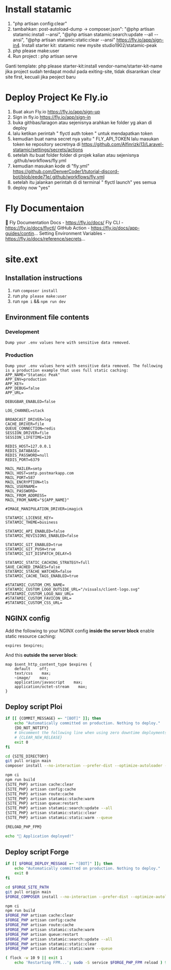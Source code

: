 # Install statamic
1. "php artisan config:clear"
2. tambahkan: post-autoload-dump -> composer.json":
  "@php artisan statamic:install --ansi", 
        "@php artisan statamic:search:update --all --ansi",
        "@php artisan statamic:static:clear --ansi"
https://fly.io/app/sign-in4. Install starter kit: statamic new mysite studio1902/statamic-peak
5. php please make:user
6. Run project : php artisan serve


Ganti template: php please starter-kit:install vendor-name/starter-kit-name
jika project sudah terdapat modul pada exiting-site, tidak disarankan clear site first,
kecuali jika peoject baru

# Deploy Project Ke Fly.io
1. Buat akun Fly.io https://fly.io/app/sign-up
2. Sign in fly.io https://fly.io/app/sign-in
3. buka githbas/laragon atau sejenisnya arahkan ke folder yg akan di deploy
4. lalu ketikan perintah " flyctl auth token " untuk mendapatkan token
5. kemudian buat nama secret nya yaitu " FLY_API_TOKEN lalu masukan token ke repository secretnya di https://github.com/Alfinrizki13/Laravel-statamic/settings/secrets/actions
6. setelah itu buat folder folder di projek kalian atau sejenisnya .github/workflows/fly.yml
7. kemudian masukan kode di "fly.yml" https://github.com/DenverCoder1/tutorial-discord-bot/blob/eede71e/.github/workflows/fly.yml
8. setelah itu jalankan perintah di di terminal " flyctl launch" yes semua
9. deploy now "yes"

# Fly Documentaion
📜 Fly Documentation
Docs - https://fly.io/docs/
Fly CLI - https://fly.io/docs/flyctl/
GitHub Action - https://fly.io/docs/app-guides/contin...
Setting Environment Variables - https://fly.io/docs/reference/secrets...

# site.ext


## Installation instructions

1. run `composer install`
2. run `php please make:user`
3. run `npm i` && `npm run dev`

## Environment file contents

### Development

```env
Dump your .env values here with sensitive data removed.
```

### Production

```env
Dump your .env values here with sensitive data removed. The following is a production example that uses full static caching:
APP_NAME="Statamic Peak"
APP_ENV=production
APP_KEY=
APP_DEBUG=false
APP_URL=

DEBUGBAR_ENABLED=false

LOG_CHANNEL=stack

BROADCAST_DRIVER=log
CACHE_DRIVER=file
QUEUE_CONNECTION=redis
SESSION_DRIVER=file
SESSION_LIFETIME=120

REDIS_HOST=127.0.0.1
REDIS_DATABASE=
REDIS_PASSWORD=null
REDIS_PORT=6379

MAIL_MAILER=smtp
MAIL_HOST=smtp.postmarkapp.com
MAIL_PORT=587
MAIL_ENCRYPTION=tls
MAIL_USERNAME=
MAIL_PASSWORD=
MAIL_FROM_ADDRESS=
MAIL_FROM_NAME="${APP_NAME}"

#IMAGE_MANIPULATION_DRIVER=imagick

STATAMIC_LICENSE_KEY=
STATAMIC_THEME=business

STATAMIC_API_ENABLED=false
STATAMIC_REVISIONS_ENABLED=false

STATAMIC_GIT_ENABLED=true
STATAMIC_GIT_PUSH=true
STATAMIC_GIT_DISPATCH_DELAY=5

STATAMIC_STATIC_CACHING_STRATEGY=full
SAVE_CACHED_IMAGES=false
STATAMIC_STACHE_WATCHER=false
STATAMIC_CACHE_TAGS_ENABLED=true

#STATAMIC_CUSTOM_CMS_NAME=
STATAMIC_CUSTOM_LOGO_OUTSIDE_URL="/visuals/client-logo.svg"
#STATAMIC_CUSTOM_LOGO_NAV_URL=
#STATAMIC_CUSTOM_FAVICON_URL=
#STATAMIC_CUSTOM_CSS_URL=
```

## NGINX config

Add the following to your NGINX config __inside the server block__ enable static resource caching:
```
expires $expires;
```

And this __outside the server block__:
```
map $sent_http_content_type $expires {
    default    off;
    text/css    max;
    ~image/    max;
    application/javascript    max;
    application/octet-stream    max;
}
```

## Deploy script Ploi

```bash
if [[ {COMMIT_MESSAGE} =~ "[BOT]" ]]; then
    echo "Automatically committed on production. Nothing to deploy."
    {DO_NOT_NOTIFY}
    # Uncomment the following line when using zero downtime deployments.
    # {CLEAR_NEW_RELEASE}
    exit 0
fi

cd {SITE_DIRECTORY}
git pull origin main
composer install --no-interaction --prefer-dist --optimize-autoloader --no-dev

npm ci
npm run build
{SITE_PHP} artisan cache:clear
{SITE_PHP} artisan config:cache
{SITE_PHP} artisan route:cache
{SITE_PHP} artisan statamic:stache:warm
{SITE_PHP} artisan queue:restart
{SITE_PHP} artisan statamic:search:update --all
{SITE_PHP} artisan statamic:static:clear
{SITE_PHP} artisan statamic:static:warm --queue

{RELOAD_PHP_FPM}

echo "🚀 Application deployed!"
```

## Deploy script Forge

```bash
if [[ $FORGE_DEPLOY_MESSAGE =~ "[BOT]" ]]; then
    echo "Automatically committed on production. Nothing to deploy."
    exit 0
fi

cd $FORGE_SITE_PATH
git pull origin main
$FORGE_COMPOSER install --no-interaction --prefer-dist --optimize-autoloader --no-dev

npm ci
npm run build
$FORGE_PHP artisan cache:clear
$FORGE_PHP artisan config:cache
$FORGE_PHP artisan route:cache
$FORGE_PHP artisan statamic:stache:warm
$FORGE_PHP artisan queue:restart
$FORGE_PHP artisan statamic:search:update --all
$FORGE_PHP artisan statamic:static:clear
$FORGE_PHP artisan statamic:static:warm --queue

( flock -w 10 9 || exit 1
    echo 'Restarting FPM...'; sudo -S service $FORGE_PHP_FPM reload ) 9>/tmp/fpmlock
```
